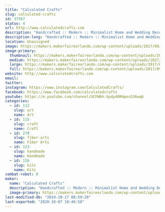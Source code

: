```yaml
---
title: "Calculated Crafts"
slug: calculated-crafts
id: 37567
status: 4
url: http://www.calculatedcrafts.com
description: "Handcrafted :: Modern :: Minimalist Home and Wedding Decor with a Geometric Flare"
description-long: "Handcrafted :: Modern :: Minimalist Home and Wedding Decor with a Geometric Flare"
location: Unassigned
image: https://makers.makerfaireorlando.com/wp-content/uploads/2017/09/IMG_9798.jpg
image-primary:
  thumbnail: https://makers.makerfaireorlando.com/wp-content/uploads/2017/09/IMG_9798-150x150.jpg
  medium: https://makers.makerfaireorlando.com/wp-content/uploads/2017/09/IMG_9798-300x75.jpg
  large: https://makers.makerfaireorlando.com/wp-content/uploads/2017/09/IMG_9798.jpg
  full: https://makers.makerfaireorlando.com/wp-content/uploads/2017/09/IMG_9798.jpg
website: http://www.calculatedcrafts.com
email: 
twitter: 
instagram: https://www.instagram.com/CalculatedCrafts/
facebook: https://www.facebook.com/calculatedcrafts
youtube: https://m.youtube.com/channel/UCFWbh-Xpdy40RHpecG36wqA
categories:
  - id: 112
    slug: art
    name: Art
  - id: 115
    slug: craft
    name: Craft
  - id: 270
    slug: fiber-arts
    name: Fiber Arts
  - id: 123
    slug: handmade
    name: Handmade
  - id: 126
    slug: kits
    name: Kits
combat-robot: 0
maker:
  name: "Calculated Crafts"
  description: "Handcrafted :: Modern :: Minimalist Home and Wedding Decor with a Geometric Flare"
  image-primary: https://makers.makerfaireorlando.com/wp-content/uploads/2017/09/IMG_7392-1024x1024.jpg
last-modified-db: "2019-10-17 08:59:28"
last-exported: "2020-10-07 18:46:58"
---
```

